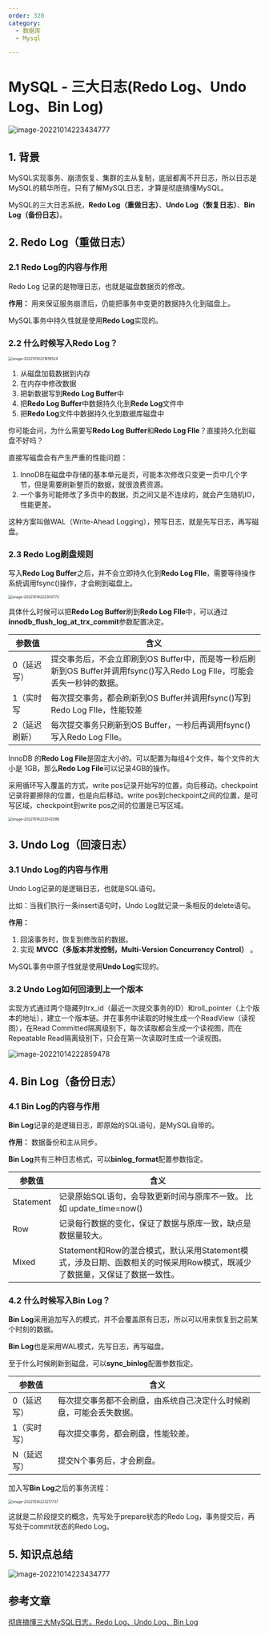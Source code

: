 ```yaml
---
order: 320
category:
  - 数据库
  - Mysql

---
```


# MySQL - 三大日志(Redo Log、Undo Log、Bin Log)

![image-20221014223434777](https://zszblog.oss-cn-beijing.aliyuncs.com/zszblog/image-20221014223434777.png)

## **1. 背景**

MySQL实现事务、崩溃恢复、集群的主从复制，底层都离不开日志，所以日志是MySQL的精华所在。只有了解MySQL日志，才算是彻底搞懂MySQL。

MySQL的三大日志系统，**Redo Log（重做日志）**、**Undo Log（恢复日志）**、**Bin Log（备份日志）**。

## **2. Redo Log（重做日志）**

### **2.1 Redo Log的内容与作用**

Redo Log 记录的是物理日志，也就是磁盘数据页的修改。

**作用：** 用来保证服务崩溃后，仍能把事务中变更的数据持久化到磁盘上。

MySQL事务中持久性就是使用**Redo Log**实现的。

### **2.2 什么时候写入Redo Log？**

<img src="https://zszblog.oss-cn-beijing.aliyuncs.com/zszblog/image-20221014221816524.png" alt="image-20221014221816524" style="zoom:50%;" />

1. 从磁盘加载数据到内存
2. 在内存中修改数据
3. 把新数据写到**Redo Log Buffer**中
4. 把**Redo Log Buffer**中数据持久化到**Redo Log**文件中
5. 把**Redo Log**文件中数据持久化到数据库磁盘中

你可能会问，为什么需要写**Redo Log Buffer**和**Redo Log FIle**？直接持久化到磁盘不好吗？

直接写磁盘会有产生严重的性能问题：

1. InnoDB在磁盘中存储的基本单元是页，可能本次修改只变更一页中几个字节，但是需要刷新整页的数据，就很浪费资源。
2. 一个事务可能修改了多页中的数据，页之间又是不连续的，就会产生随机IO，性能更差。

这种方案叫做WAL（Write-Ahead Logging），预写日志，就是先写日志，再写磁盘。

### **2.3 Redo Log刷盘规则**

写入**Redo Log Buffer**之后，并不会立即持久化到**Redo Log FIle**，需要等待操作系统调用fsync()操作，才会刷到磁盘上。

<img src="https://zszblog.oss-cn-beijing.aliyuncs.com/zszblog/image-20221014222303772.png" alt="image-20221014222303772" style="zoom:50%;" />

具体什么时候可以把**Redo Log Buffer**刷到**Redo Log FIle**中，可以通过**innodb_flush_log_at_trx_commit**参数配置决定。

| 参数值        | 含义                                                         |
| ------------- | ------------------------------------------------------------ |
| 0（延迟写）   | 提交事务后，不会立即刷到OS Buffer中，而是等一秒后刷新到OS Buffer并调用fsync()写入Redo Log FIle，可能会丢失一秒钟的数据。 |
| 1（实时写     | 每次提交事务，都会刷新到OS Buffer并调用fsync()写到Redo Log FIle，性能较差 |
| 2（延迟刷新） | 每次提交事务只刷新到OS Buffer，一秒后再调用fsync()写入Redo Log FIle。 |

InnoDB 的**Redo Log File**是固定大小的。可以配置为每组4个文件，每个文件的大小是 1GB，那么**Redo Log File**可以记录4GB的操作。

采用循环写入覆盖的方式，write pos记录开始写的位置，向后移动。checkpoint记录将要擦除的位置，也是向后移动。write pos到checkpoint之间的位置，是可写区域，checkpoint到write pos之间的位置是已写区域。

<img src="https://zszblog.oss-cn-beijing.aliyuncs.com/zszblog/image-20221014222542586.png" alt="image-20221014222542586" style="zoom:50%;" />

## **3. Undo Log（回滚日志）**

### **3.1 Undo Log的内容与作用**

Undo Log记录的是逻辑日志，也就是SQL语句。

比如：当我们执行一条insert语句时，Undo Log就记录一条相反的delete语句。

**作用：**

1. 回滚事务时，恢复到修改前的数据。
2. 实现 **MVCC（多版本并发控制，Multi-Version Concurrency Control）** 。

MySQL事务中原子性就是使用**Undo Log**实现的。

### **3.2 Undo Log如何回滚到上一个版本**

实现方式通过两个隐藏列trx_id（最近一次提交事务的ID）和roll_pointer（上个版本的地址），建立一个版本链。并在事务中读取的时候生成一个ReadView（读视图），在Read Committed隔离级别下，每次读取都会生成一个读视图，而在Repeatable Read隔离级别下，只会在第一次读取时生成一个读视图。

![image-20221014222859478](https://zszblog.oss-cn-beijing.aliyuncs.com/zszblog/image-20221014222859478.png)

## **4. Bin Log（备份日志）**

### **4.1 Bin Log的内容与作用**

**Bin Log**记录的是逻辑日志，即原始的SQL语句，是MySQL自带的。

**作用：** 数据备份和主从同步。

**Bin Log**共有三种日志格式，可以**binlog_format**配置参数指定。

| 参数值    | 含义                                                         |
| --------- | ------------------------------------------------------------ |
| Statement | 记录原始SQL语句，会导致更新时间与原库不一致。 比如 update_time=now() |
| Row       | 记录每行数据的变化，保证了数据与原库一致，缺点是数据量较大。 |
| Mixed     | Statement和Row的混合模式，默认采用Statement模式，涉及日期、函数相关的时候采用Row模式，既减少了数据量，又保证了数据一致性。 |

### **4.2 什么时候写入Bin Log？**

**Bin Log**采用追加写入的模式，并不会覆盖原有日志，所以可以用来恢复到之前某个时刻的数据。

**Bin Log**也是采用WAL模式，先写日志，再写磁盘。

至于什么时候刷新到磁盘，可以**sync_binlog**配置参数指定。

| 参数值      | 含义                                                         |
| ----------- | ------------------------------------------------------------ |
| 0（延迟写） | 每次提交事务都不会刷盘，由系统自己决定什么时候刷盘，可能会丢失数据。 |
| 1（实时写） | 每次提交事务，都会刷盘，性能较差。                           |
| N（延迟写） | 提交N个事务后，才会刷盘。                                    |

加入写**Bin Log**之后的事务流程：

<img src="https://zszblog.oss-cn-beijing.aliyuncs.com/zszblog/image-20221014223217737.png" alt="image-20221014223217737" style="zoom:50%;" />

这就是二阶段提交的概念，先写处于prepare状态的Redo Log，事务提交后，再写处于commit状态的Redo Log。

## 5. 知识点总结

![image-20221014223434777](https://zszblog.oss-cn-beijing.aliyuncs.com/zszblog/image-20221014223434777.png)

## 参考文章

[彻底搞懂三大MySQL日志，Redo Log、Undo Log、Bin Log](https://zhuanlan.zhihu.com/p/528575954)